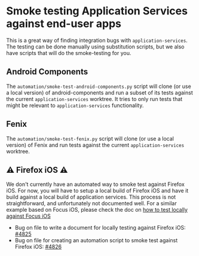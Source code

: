 # Smoke testing Application Services against end-user apps

This is a great way of finding integration bugs with `application-services`.
The testing can be done manually using substitution scripts, but we also have scripts that will do the smoke-testing for you.

## Android Components

The `automation/smoke-test-android-components.py` script will clone (or use a local version) of
android-components and run a subset of its tests against the current `application-services` worktree.
It tries to only run tests that might be relevant to `application-services` functionality.

## Fenix

The `automation/smoke-test-fenix.py` script will clone (or use a local version) of Fenix and
run tests against the current `application-services` worktree.

## ⚠️ Firefox iOS ⚠️
We don't currently have an automated way to smoke test against Firefox iOS. For now, you will have to setup a local build of Firefox iOS and have it build against a local build of application services. This process is not straightforward, and unfortunately not documented well. For a similar example based on Focus iOS, please check the doc on [how to test locally against Focus iOS](./locally-published-spm-in-ios.md)

- Bug on file to write a document for locally testing against Firefox iOS: [#4825](https://github.com/mozilla/application-services/issues/4825)
- Bug on file for creating an automation script to smoke test against Firefox iOS: [#4826](https://github.com/mozilla/application-services/issues/4826)
